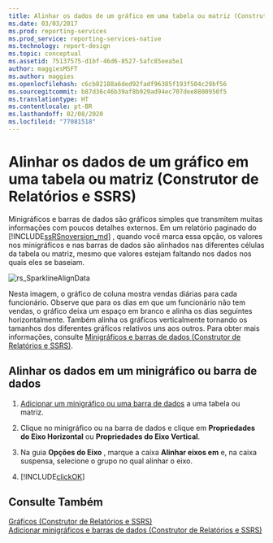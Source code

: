 ```yaml
---
title: Alinhar os dados de um gráfico em uma tabela ou matriz (Construtor de Relatórios) | Microsoft Docs
ms.date: 03/03/2017
ms.prod: reporting-services
ms.prod_service: reporting-services-native
ms.technology: report-design
ms.topic: conceptual
ms.assetid: 75137575-d1bf-46d6-8527-5afc85eea5e1
author: maggiesMSFT
ms.author: maggies
ms.openlocfilehash: c6cb82188a6ded92fadf96385f193f504c29bf56
ms.sourcegitcommit: b87d36c46b39af8b929ad94ec707dee8800950f5
ms.translationtype: HT
ms.contentlocale: pt-BR
ms.lasthandoff: 02/08/2020
ms.locfileid: "77081518"
---
```

# <a name="align-the-data-in-a-chart-in-a-table-or-matrix-report-builder-and-ssrs"></a>Alinhar os dados de um gráfico em uma tabela ou matriz (Construtor de Relatórios e SSRS)
  Minigráficos e barras de dados são gráficos simples que transmitem muitas informações com poucos detalhes externos. Em um relatório paginado do [!INCLUDE[ssRSnoversion_md](../../includes/ssrsnoversion-md.md)] , quando você marca essa opção, os valores nos minigráficos e nas barras de dados são alinhados nas diferentes células da tabela ou matriz, mesmo que valores estejam faltando nos dados nos quais eles se baseiam.  
  
 ![rs_SparklineAlignData](../../reporting-services/report-design/media/rs-sparklinealigndata.gif "rs_SparklineAlignData")  
  
 Nesta imagem, o gráfico de coluna mostra vendas diárias para cada funcionário. Observe que para os dias em que um funcionário não tem vendas, o gráfico deixa um espaço em branco e alinha os dias seguintes horizontalmente. Também alinha os gráficos verticalmente tornando os tamanhos dos diferentes gráficos relativos uns aos outros. Para obter mais informações, consulte [Minigráficos e barras de dados &#40;Construtor de Relatórios e SSRS&#41;](../../reporting-services/report-design/sparklines-and-data-bars-report-builder-and-ssrs.md).  
  
## <a name="align-the-data-in-a-sparkline-or-data-bar"></a>Alinhar os dados em um minigráfico ou barra de dados  
  
1.  [Adicionar um minigráfico ou uma barra de dados](../../reporting-services/report-design/add-sparklines-and-data-bars-report-builder-and-ssrs.md) a uma tabela ou matriz.  
  
2. Clique no minigráfico ou na barra de dados e clique em **Propriedades do Eixo Horizontal** ou **Propriedades do Eixo Vertical**.  
  
2.  Na guia **Opções do Eixo** , marque a caixa **Alinhar eixos em** e, na caixa suspensa, selecione o grupo no qual alinhar o eixo.  
  
3.  [!INCLUDE[clickOK](../../includes/clickok-md.md)]  
  
## <a name="see-also"></a>Consulte Também  
 [Gráficos &#40;Construtor de Relatórios e SSRS&#41;](../../reporting-services/report-design/charts-report-builder-and-ssrs.md)   
 [Adicionar minigráficos e barras de dados &#40;Construtor de Relatórios e SSRS&#41;](../../reporting-services/report-design/add-sparklines-and-data-bars-report-builder-and-ssrs.md)  
  
  
